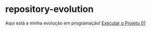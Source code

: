 # repository-evolution
Aqui está a minha evolução em programação!
<a href="https://lukones.github.io/repository-evolution/EXERC%C3%8DCIOS/EX001/INDEX.HTML" targent="_blank">
    Executar o Projeto 01
</a>